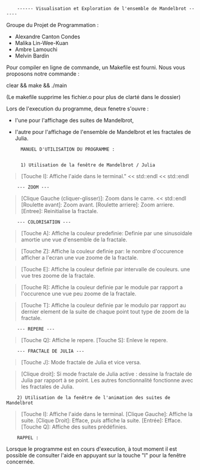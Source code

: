 
		------ Visualisation et Exploration de l'ensemble de Mandelbrot ------

Groupe du Projet de Programmation :
- Alexandre Canton Condes
- Malika Lin-Wee-Kuan
- Ambre Lamouchi
- Melvin Bardin

Pour compiler en ligne de commande, un Makefile est fourni.
Nous vous proposons notre commande : 

clear && make && ./main

(Le makefile supprime les fichier.o pour plus de clarté dans le dossier)

Lors de l'execution du programme, deux fenetre s'ouvre :
- l'une pour l'affichage des suites de Mandelbrot, 
- l'autre pour l'affichage de l'ensemble de Mandelbrot et les fractales de Julia.


		MANUEL D'UTILISATION DU PROGRAMME :


		1) Utilisation de la fenêtre de Mandelbrot / Julia

> [Touche I]: Affiche l'aide dans le terminal." << std::endl << std::endl

		--- ZOOM ---
> [Clique Gauche (cliquer-glisser)]: Zoom dans le carre. << std::endl 
> [Roulette avant]: Zoom avant.
> [Roulette arriere]: Zoom arriere.
> [Entree]: Reinitialise la fractale.

		--- COLORISATION ---
> [Touche A]: Affiche la couleur predefinie:
	          Definie par une sinusoidale amortie 
	          une vue d'ensemble de la fractale.

> [Touche Z]: Affiche la couleur definie par:
		        le nombre d'occurence afficher a l'ecran
		        une vue zoome de la fractale.

> [Touche E]: Affiche la couleur definie par
		        intervalle de couleurs.
		        une vue tres zoome de la fractale.

> [Touche R]: Affiche la couleur definie par
		        le module par rapport a l'occurence 
		        une vue peu zoome de la fractale.

> [Touche T]: Affiche la couleur definie par
		        le modulo par rapport au dernier element de la suite de chaque point
		        tout type de zoom de la fractale.

		--- REPERE ---
> [Touche Q]: Affiche le repere.
> [Touche S]: Enleve le repere.

		--- FRACTALE DE JULIA ---
> [Touche J]: Mode fractale de Julia et vice versa.
	       
> [Clique droit]: Si mode fractale de Julia active : dessine la fractale de Julia par rapport à se point. 
> Les autres fonctionnalité fonctionne avec les fractales de Julia.


		2) Utilisation de la fenêtre de l'animation des suites de Mandelbrot

> [Touche I]: Affiche l'aide dans le terminal.
> [Clique Gauche]: Affiche la suite.
> [Clique Droit]: Efface, puis affiche la suite.
> [Entrée]: Efface.
> [Touche Q]: Affiche des suites prédéfinies.
		
		
		
		RAPPEL : 
Lorsque le programme est en cours d'execution, à tout moment il est possible de consulter l'aide en appuyant sur la touche "I" pour la fenêtre concernée.
